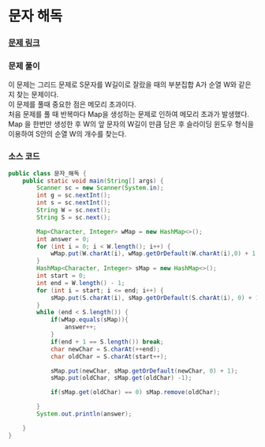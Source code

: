# 문자 해독

### [문제 링크](https://www.acmicpc.net/problem/1593)


### 문제 풀이
이 문제는 그리드 문제로 S문자를 W길이로 잘랐을 때의 부분집합 A가 순열 W와 같은지 찾는 문제이다. </br>
이 문제를 풀때 중요한 점은 메모리 초과이다.  </br> 
처음 문제를 풀 때 반복마다 Map을 생성하는 문제로 인하여 메모리 초과가 발생했다.  </br>
Map 을 한번만 생성한 후 W의 앞 문자의 W길이 만큼 담은 후 슬라이딩 윈도우 형식을 이용하여 S안의 순열 W의 개수를 찾는다.   </br>

### 소스 코드
```java
public class 문자_해독 {
    public static void main(String[] args) {
        Scanner sc = new Scanner(System.in);
        int g = sc.nextInt();
        int s = sc.nextInt();
        String W = sc.next();
        String S = sc.next();

        Map<Character, Integer> wMap = new HashMap<>();
        int answer = 0;
        for (int i = 0; i < W.length(); i++) {
            wMap.put(W.charAt(i), wMap.getOrDefault(W.charAt(i),0) + 1 );
        }
        HashMap<Character, Integer> sMap = new HashMap<>();
        int start = 0;
        int end = W.length() - 1;
        for (int i = start; i <= end; i++) {
            sMap.put(S.charAt(i), sMap.getOrDefault(S.charAt(i), 0) + 1);
        }
        while (end < S.length()) {
            if(wMap.equals(sMap)){
                answer++;
            }
            if(end + 1 == S.length()) break;
            char newChar = S.charAt(++end);
            char oldChar = S.charAt(start++);

            sMap.put(newChar, sMap.getOrDefault(newChar, 0) + 1);
            sMap.put(oldChar, sMap.get(oldChar) -1);

            if(sMap.get(oldChar) == 0) sMap.remove(oldChar);

        }
        System.out.println(answer);

    }
}

```